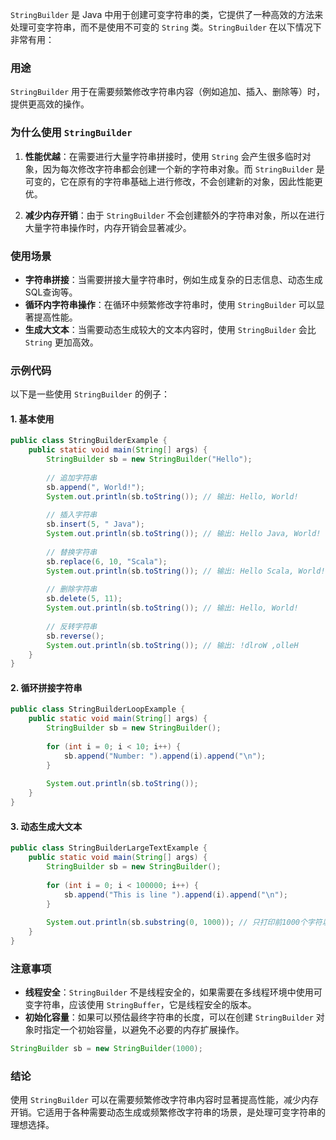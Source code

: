 `StringBuilder` 是 Java 中用于创建可变字符串的类，它提供了一种高效的方法来处理可变字符串，而不是使用不可变的 `String` 类。`StringBuilder` 在以下情况下非常有用：

### 用途
`StringBuilder` 用于在需要频繁修改字符串内容（例如追加、插入、删除等）时，提供更高效的操作。

### 为什么使用 `StringBuilder`
1. **性能优越**：在需要进行大量字符串拼接时，使用 `String` 会产生很多临时对象，因为每次修改字符串都会创建一个新的字符串对象。而 `StringBuilder` 是可变的，它在原有的字符串基础上进行修改，不会创建新的对象，因此性能更优。
   
2. **减少内存开销**：由于 `StringBuilder` 不会创建额外的字符串对象，所以在进行大量字符串操作时，内存开销会显著减少。

### 使用场景
- **字符串拼接**：当需要拼接大量字符串时，例如生成复杂的日志信息、动态生成SQL查询等。
- **循环内字符串操作**：在循环中频繁修改字符串时，使用 `StringBuilder` 可以显著提高性能。
- **生成大文本**：当需要动态生成较大的文本内容时，使用 `StringBuilder` 会比 `String` 更加高效。

### 示例代码

以下是一些使用 `StringBuilder` 的例子：

#### 1. 基本使用

```java
public class StringBuilderExample {
    public static void main(String[] args) {
        StringBuilder sb = new StringBuilder("Hello");
        
        // 追加字符串
        sb.append(", World!");
        System.out.println(sb.toString()); // 输出: Hello, World!
        
        // 插入字符串
        sb.insert(5, " Java");
        System.out.println(sb.toString()); // 输出: Hello Java, World!
        
        // 替换字符串
        sb.replace(6, 10, "Scala");
        System.out.println(sb.toString()); // 输出: Hello Scala, World!
        
        // 删除字符串
        sb.delete(5, 11);
        System.out.println(sb.toString()); // 输出: Hello, World!
        
        // 反转字符串
        sb.reverse();
        System.out.println(sb.toString()); // 输出: !dlroW ,olleH
    }
}
```

#### 2. 循环拼接字符串

```java
public class StringBuilderLoopExample {
    public static void main(String[] args) {
        StringBuilder sb = new StringBuilder();
        
        for (int i = 0; i < 10; i++) {
            sb.append("Number: ").append(i).append("\n");
        }
        
        System.out.println(sb.toString());
    }
}
```

#### 3. 动态生成大文本

```java
public class StringBuilderLargeTextExample {
    public static void main(String[] args) {
        StringBuilder sb = new StringBuilder();
        
        for (int i = 0; i < 100000; i++) {
            sb.append("This is line ").append(i).append("\n");
        }
        
        System.out.println(sb.substring(0, 1000)); // 只打印前1000个字符以示例
    }
}
```

### 注意事项

- **线程安全**：`StringBuilder` 不是线程安全的，如果需要在多线程环境中使用可变字符串，应该使用 `StringBuffer`，它是线程安全的版本。
- **初始化容量**：如果可以预估最终字符串的长度，可以在创建 `StringBuilder` 对象时指定一个初始容量，以避免不必要的内存扩展操作。

```java
StringBuilder sb = new StringBuilder(1000);
```

### 结论

使用 `StringBuilder` 可以在需要频繁修改字符串内容时显著提高性能，减少内存开销。它适用于各种需要动态生成或频繁修改字符串的场景，是处理可变字符串的理想选择。
